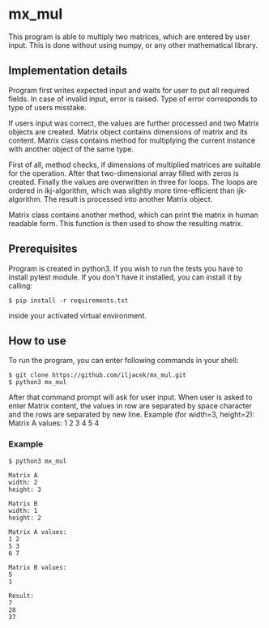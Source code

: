 # mx_mul

This program is able to multiply two matrices, which are entered by user input. This is done without using numpy, or any other mathematical library. 

## Implementation details

Program first writes expected input and waits for user to put all required fields. In case of invalid input, error is raised. Type of error corresponds to type of users misstake. 

If users input was correct, the values are further processed and two Matrix objects are created. Matrix object contains dimensions of matrix and its content. Matrix class contains method for multiplying the current instance with another object of the same type. 

First of all, method checks, if dimensions of multiplied matrices are suitable for the operation. After that two-dimensional array filled with zeros is created. Finally the values are overwritten in three for loops. The loops are ordered in ikj-algorithm, which was slightly more time-efficient than ijk-algorithm. The result is processed into another Matrix object.

Matrix class contains another method, which can print the matrix in human readable form. This function is then used to show the resulting matrix.


## Prerequisites

Program is created in python3. If you wish to run the tests you have to install pytest module. If you don't have it installed, you can install it by calling:

    $ pip install -r requirements.txt
inside your activated virtual environment.


## How to use

To run the program, you can enter following commands in your shell:

    $ git clone https://github.com/iljacek/mx_mul.git
    $ python3 mx_mul
    
After that command prompt will ask for user input. When user is asked to enter Matrix content, the values in row are separated by space character and the rows are separated by new line. Example (for width=3, height=2):
  Matrix A values: 
  1 2 3
  4 5 4

### Example

    $ python3 mx_mul

    Matrix A
    width: 2
    height: 3
    
    Matrix B
    width: 1
    height: 2
    
    Matrix A values:
    1 2
    5 3
    6 7
    
    Matrix B values:
    5
    1
    
    Result:
    7
    28
    37
